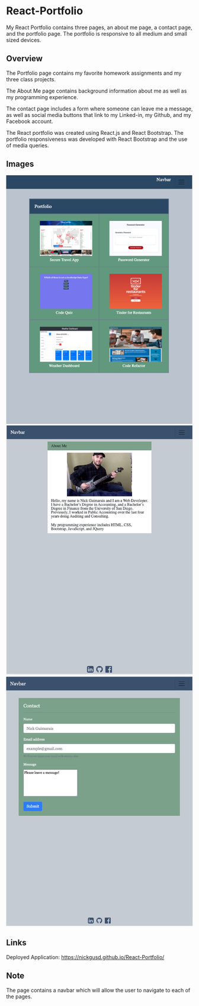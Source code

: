 # React-Portfolio

My React Portfolio contains three pages, an about me page, a contact page, and the portfolio page. The portfolio is responsive to all medium and small sized devices. 


## Overview

The Portfolio page contains my favorite homework assignments and my three class projects.

The About Me page contains background information about me as well as my programming experience. 

The contact page includes a form where someone can leave me a message, as well as social media buttons that link to my Linked-in, my Github, and my Facebook account. 

The React portfolio was created using React.js and React Bootstrap. The portfolio responsiveness was developed with React Bootstrap and the use of media queries. 


## Images

<img src="portfolio.jpg" alt="portfolio">

<img src="about-me.jpg" alt="about-me">

<img src="contact.jpg" alt="contact">


## Links

 Deployed Application: https://nickgusd.github.io/React-Portfolio/

 

## Note

The page contains a navbar which will allow the user to navigate to each of the pages.

